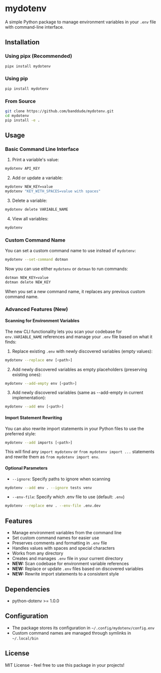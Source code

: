 # mydotenv

A simple Python package to manage environment variables in your `.env` file with command-line interface.

## Installation

### Using pipx (Recommended)
```bash
pipx install mydotenv
```

### Using pip
```bash
pip install mydotenv
```

### From Source
```bash
git clone https://github.com/banddude/mydotenv.git
cd mydotenv
pip install -e .
```

## Usage

### Basic Command Line Interface

1. Print a variable's value:
```bash
mydotenv API_KEY
```

2. Add or update a variable:
```bash
mydotenv NEW_KEY=value
mydotenv "KEY_WITH_SPACES=value with spaces"
```

3. Delete a variable:
```bash
mydotenv delete VARIABLE_NAME
```

4. View all variables:
```bash
mydotenv
```

### Custom Command Name

You can set a custom command name to use instead of `mydotenv`:

```bash
mydotenv --set-command dotman
```

Now you can use either `mydotenv` or `dotman` to run commands:
```bash
dotman NEW_KEY=value
dotman delete NEW_KEY
```

When you set a new command name, it replaces any previous custom command name.

### Advanced Features (New)

#### Scanning for Environment Variables

The new CLI functionality lets you scan your codebase for `env.VARIABLE_NAME` references and manage your `.env` file based on what it finds:

1. Replace existing `.env` with newly discovered variables (empty values):
```bash
mydotenv --replace env [<path>]
```

2. Add newly discovered variables as empty placeholders (preserving existing ones):
```bash
mydotenv --add-empty env [<path>]
```

3. Add newly discovered variables (same as --add-empty in current implementation):
```bash
mydotenv --add env [<path>]
```

#### Import Statement Rewriting

You can also rewrite import statements in your Python files to use the preferred style:

```bash
mydotenv --add imports [<path>]
```

This will find any `import mydotenv` or `from mydotenv import ...` statements and rewrite them as `from mydotenv import env`.

#### Optional Parameters

- `--ignore`: Specify paths to ignore when scanning
```bash
mydotenv --add env . --ignore tests venv
```

- `--env-file`: Specify which .env file to use (default: `.env`)
```bash
mydotenv --replace env . --env-file .env.dev
```

## Features

- Manage environment variables from the command line
- Set custom command names for easier use
- Preserves comments and formatting in `.env` file
- Handles values with spaces and special characters
- Works from any directory
- Creates and manages `.env` file in your current directory
- **NEW:** Scan codebase for environment variable references
- **NEW:** Replace or update `.env` files based on discovered variables
- **NEW:** Rewrite import statements to a consistent style

## Dependencies

- python-dotenv >= 1.0.0

## Configuration

- The package stores its configuration in `~/.config/mydotenv/config.env`
- Custom command names are managed through symlinks in `~/.local/bin`

## License

MIT License - feel free to use this package in your projects! 
